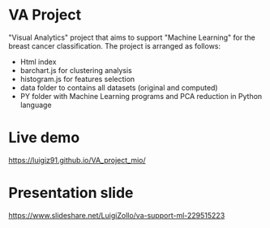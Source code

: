 # VA Project

"Visual Analytics" project that aims to support "Machine Learning" for the breast cancer classification.
The project is arranged as follows:
- Html index 
- barchart.js for clustering analysis
- histogram.js for features selection
- data folder to contains all datasets (original and computed)
- PY folder with Machine Learning programs and PCA reduction in Python language

# Live demo

https://luigiz91.github.io/VA_project_mio/

# Presentation slide

https://www.slideshare.net/LuigiZollo/va-support-ml-229515223
